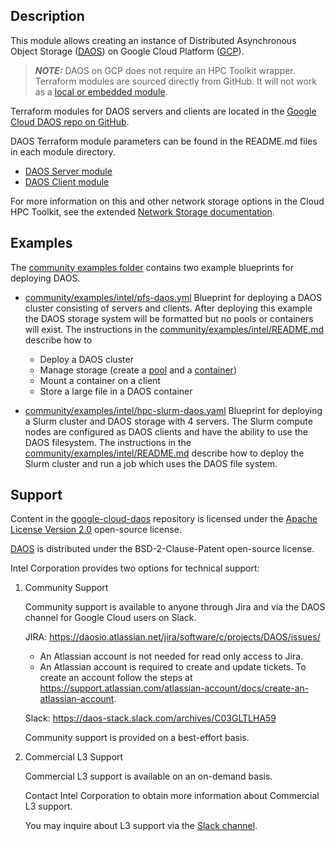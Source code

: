 ## Description

This module allows creating an instance of Distributed Asynchronous Object Storage ([DAOS](https://docs.daos.io/)) on Google Cloud Platform ([GCP](https://cloud.google.com/)).

> **_NOTE:_**
> DAOS on GCP does not require an HPC Toolkit wrapper.
> Terraform modules are sourced directly from GitHub.
> It will not work as a [local or embedded module](../../../../modules/README.md#embedded-modules).

Terraform modules for DAOS servers and clients are located in the [Google Cloud DAOS repo on GitHub](https://github.com/daos-stack/google-cloud-daos).

DAOS Terraform module parameters can be found in the README.md files in each module directory.

- [DAOS Server module](https://github.com/daos-stack/google-cloud-daos/tree/main/terraform/modules/daos_server#readme)
- [DAOS Client module](https://github.com/daos-stack/google-cloud-daos/tree/main/terraform/modules/daos_client#readme)

For more information on this and other network storage options in the Cloud HPC Toolkit, see the extended [Network Storage documentation](../../../../docs/network_storage.md).
## Examples

The [community examples folder](../../../examples/intel/) contains two example blueprints for deploying DAOS.

- [community/examples/intel/pfs-daos.yml](../../../examples/intel/pfs-daos.yml)
  Blueprint for deploying a DAOS cluster consisting of servers and clients.
  After deploying this example the DAOS storage system will be formatted but no pools or containers will exist.
  The instructions in the [community/examples/intel/README.md](../../../examples/intel/README.md#create-a-daos-pool-and-container) describe how to

  - Deploy a DAOS cluster
  - Manage storage (create a [pool](https://docs.daos.io/v2.2/overview/storage/?h=container#daos-pool) and a [container](https://docs.daos.io/v2.2/overview/storage/?h=container#daos-container))
  - Mount a container on a client
  - Store a large file in a DAOS container

- [community/examples/intel/hpc-slurm-daos.yaml](../../../examples/intel/hpc-slurm-daos.yaml)
  Blueprint for deploying a Slurm cluster and DAOS storage with 4 servers.
  The Slurm compute nodes are configured as DAOS clients and have the ability to use the DAOS filesystem.
  The instructions in the [community/examples/intel/README.md](../../../examples/intel/README.md#deploy-the-daosslurm-cluster) describe how to deploy the Slurm cluster and run a job which uses the DAOS file system.

## Support

Content in the [google-cloud-daos](https://github.com/daos-stack/google-cloud-daos) repository is licensed under the [Apache License Version 2.0](https://github.com/daos-stack/google-cloud-daos/blob/main/LICENSE) open-source license.

[DAOS](https://github.com/daos-stack/daos) is distributed under the BSD-2-Clause-Patent open-source license.

Intel Corporation provides two options for technical support:

1. Community Support

   Community support is available to anyone through Jira and via the DAOS channel for Google Cloud users on Slack.

   JIRA: https://daosio.atlassian.net/jira/software/c/projects/DAOS/issues/

   - An Atlassian account is not needed for read only access to Jira.
   - An Atlassian account is required to create and update tickets.
     To create an account follow the steps at https://support.atlassian.com/atlassian-account/docs/create-an-atlassian-account.

   Slack: https://daos-stack.slack.com/archives/C03GLTLHA59

   Community support is provided on a best-effort basis.

2. Commercial L3 Support

   Commercial L3 support is available on an on-demand basis.

   Contact Intel Corporation to obtain more information about Commercial L3 support.

   You may inquire about L3 support via the [Slack channel](https://daos-stack.slack.com/archives/C03GLTLHA59).
